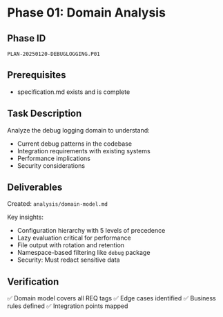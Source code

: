 # Phase 01: Domain Analysis

## Phase ID
`PLAN-20250120-DEBUGLOGGING.P01`

## Prerequisites
- specification.md exists and is complete

## Task Description

Analyze the debug logging domain to understand:
- Current debug patterns in the codebase
- Integration requirements with existing systems
- Performance implications
- Security considerations

## Deliverables

Created: `analysis/domain-model.md`

Key insights:
- Configuration hierarchy with 5 levels of precedence
- Lazy evaluation critical for performance
- File output with rotation and retention
- Namespace-based filtering like `debug` package
- Security: Must redact sensitive data

## Verification

✅ Domain model covers all REQ tags
✅ Edge cases identified
✅ Business rules defined
✅ Integration points mapped